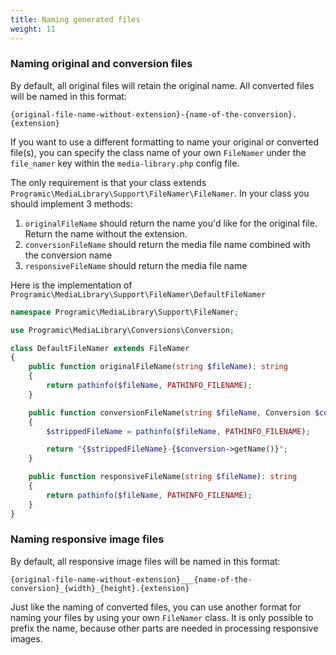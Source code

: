 ```yaml
---
title: Naming generated files
weight: 11
---
```


### Naming original and conversion files


By default, all original files will retain the original name. All converted files will be named in this format:

```
{original-file-name-without-extension}-{name-of-the-conversion}.{extension}
```

If you want to use a different formatting to name your original or converted file(s),
you can specify the class name of your own `FileNamer` under the `file_namer` key
within the `media-library.php` config file.

The only requirement is that your class extends `Programic\MediaLibrary\Support\FileNamer\FileNamer`.
In your class you should implement 3 methods:
1. `originalFileName` should return the name you'd like for the original file. Return the name without the extension.
2. `conversionFileName` should return the media file name combined with the conversion name
3. `responsiveFileName` should return the media file name

Here is the implementation of `Programic\MediaLibrary\Support\FileNamer\DefaultFileNamer`

```php
namespace Programic\MediaLibrary\Support\FileNamer;

use Programic\MediaLibrary\Conversions\Conversion;

class DefaultFileNamer extends FileNamer
{
    public function originalFileName(string $fileName): string
    {
        return pathinfo($fileName, PATHINFO_FILENAME);
    }

    public function conversionFileName(string $fileName, Conversion $conversion): string
    {
        $strippedFileName = pathinfo($fileName, PATHINFO_FILENAME);

        return "{$strippedFileName}-{$conversion->getName()}";
    }

    public function responsiveFileName(string $fileName): string
    {
        return pathinfo($fileName, PATHINFO_FILENAME);
    }
}
```

### Naming responsive image files

By default, all responsive image files will be named in this format:

```
{original-file-name-without-extension}___{name-of-the-conversion}_{width}_{height}.{extension}
```

Just like the naming of converted files, you can use another format for naming your files
by using your own `FileNamer` class. It is only possible to prefix the name, because other parts are needed in processing responsive images.
